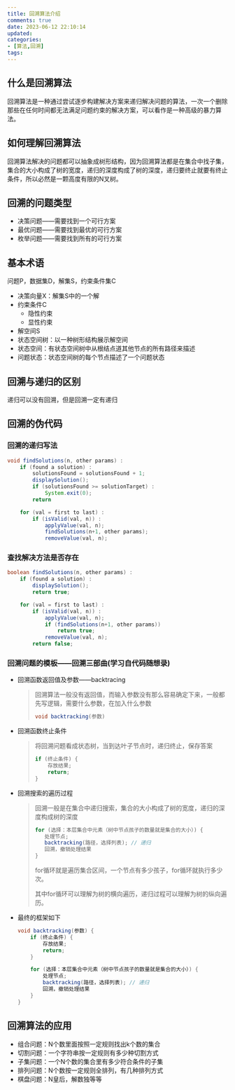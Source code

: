 ```yaml
---
title: 回溯算法介绍
comments: true
date: 2023-06-12 22:10:14
updated:
categories:
- [算法,回溯]
tags:
---
```

## 什么是回溯算法

回溯算法是一种通过尝试逐步构建解决方案来递归解决问题的算法，一次一个删除那些在任何时间都无法满足问题约束的解决方案，可以看作是一种高级的暴力算法。

## 如何理解回溯算法

回溯算法解决的问题都可以抽象成树形结构，因为回溯算法都是在集合中找子集，集合的大小构成了树的宽度，递归的深度构成了树的深度，递归要终止就要有终止条件，所以必然是一颗高度有限的N叉树。

<!-- more -->

## 回溯的问题类型

- 决策问题——需要找到一个可行方案
- 最优问题——需要找到最优的可行方案
- 枚举问题——需要找到所有的可行方案

## 基本术语

问题P，数据集D，解集S，约束条件集C

- 决策向量X：解集S中的一个解
- 约束条件C
  - 隐性约束
  - 显性约束
- 解空间S
- 状态空间树：以一种树形结构展示解空间
- 状态空间：有状态空间树中从根结点道其他节点的所有路径来描述
- 问题状态：状态空间树的每个节点描述了一个问题状态

## 回溯与递归的区别

递归可以没有回溯，但是回溯一定有递归

## 回溯的伪代码

### 回溯的递归写法

```java
void findSolutions(n, other params) :
    if (found a solution) :
        solutionsFound = solutionsFound + 1;
        displaySolution();
        if (solutionsFound >= solutionTarget) : 
            System.exit(0);
        return

    for (val = first to last) :
        if (isValid(val, n)) :
            applyValue(val, n);
            findSolutions(n+1, other params);
            removeValue(val, n);
```

### 查找解决方法是否存在

```java
boolean findSolutions(n, other params) :
    if (found a solution) :
        displaySolution();
        return true;

    for (val = first to last) :
        if (isValid(val, n)) :
            applyValue(val, n);
            if (findSolutions(n+1, other params))
                return true;
            removeValue(val, n);
        return false;
```

### 回溯问题的模板——回溯三部曲(学习自代码随想录)

- 回溯函数返回值及参数——backtracing

  > 回溯算法一般没有返回值，而输入参数没有那么容易确定下来，一般都先写逻辑，需要什么参数，在加入什么参数
  >
  > ```java
  > void backtracking(参数)
  > ```

- 回溯函数终止条件

  > 将回溯问题看成状态树，当到达叶子节点时，递归终止，保存答案
  >
  > ```java
  > if (终止条件) {
  >     存放结果;
  >     return;
  > }
  > ```

- 回溯搜索的遍历过程

  >回溯一般是在集合中递归搜索，集合的大小构成了树的宽度，递归的深度构成树的深度
  >
  >```java
  >for (选择：本层集合中元素（树中节点孩子的数量就是集合的大小）) {
  >    处理节点;
  >    backtracking(路径，选择列表); // 递归
  >    回溯，撤销处理结果
  >}
  >```
  >
  >for循环就是遍历集合区间，一个节点有多少孩子，for循环就执行多少次。
  >
  >其中for循环可以理解为树的横向遍历，递归过程可以理解为树的纵向遍历。

- 最终的框架如下

  ```java
  void backtracking(参数) {
      if (终止条件) {
          存放结果;
          return;
      }
  
      for (选择：本层集合中元素（树中节点孩子的数量就是集合的大小）) {
          处理节点;
          backtracking(路径，选择列表); // 递归
          回溯，撤销处理结果
      }
  }
  ```

  

## 回溯算法的应用

- 组合问题：N个数里面按照一定规则找出k个数的集合
- 切割问题：一个字符串按一定规则有多少种切割方式
- 子集问题：一个N个数的集合里有多少符合条件的子集
- 排列问题：N个数按一定规则全排列，有几种排列方式
- 棋盘问题：N皇后，解数独等等